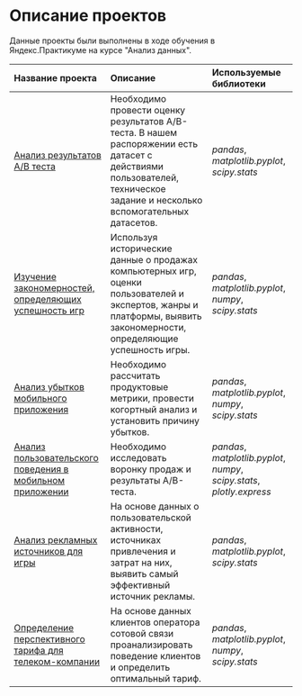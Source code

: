 # Описание проектов
Данные проекты были выполнены в ходе обучения в Яндекс.Практикуме на курсе "Анализ данных".

| Название проекта | Описание | Используемые библиотеки | 
| :---------------------- | :---------------------- | :---------------------- |
| [Анализ результатов А/В теста](https://github.com/knedlx/DA_projects/tree/main/A-B%20tests%20results%20analyze) | Необходимо провести оценку результатов A/B-теста. В нашем распоряжении есть датасет с действиями пользователей, техническое задание и несколько вспомогательных датасетов.| *pandas*, *matplotlib.pyplot*, *scipy.stats* |
| [Изучение закономерностей, определяющих успешность игр](https://github.com/knedlx/DA_projects/tree/main/Analizing%20patterns%20for%20success%20games) | Используя исторические данные о продажах компьютерных игр, оценки пользователей и экспертов, жанры и платформы, выявить закономерности, определяющие успешность игры. | *pandas*, *matplotlib.pyplot*, *numpy*, *scipy.stats* |
| [Анализ убытков мобильного приложения](https://github.com/knedlx/DA_projects/tree/main/Mobile%20app%20losses%20analyze) | Необходимо рассчитать продуктовые метрики, провести когортный анализ и установить причину убытков. | *pandas*, *matplotlib.pyplot*, *numpy*, *scipy.stats* |
| [Анализ пользовательского поведения в мобильном приложении](https://github.com/knedlx/DA_projects/tree/main/Mobile%20app%20users%20analyze) | Необходимо исследовать воронку продаж и результаты А/В-теста. | *pandas*, *matplotlib.pyplot*, *numpy*, *scipy.stats*, *plotly.express* |
| [Анализ рекламных источников для игры](https://github.com/knedlx/DA_projects/tree/main/Most%20effective%20ad%20analyze) | На основе данных о пользовательской активности, источниках привлечения и затрат на них, выявить самый эффективный источник рекламы. | *pandas*, *matplotlib.pyplot*, *scipy.stats* |
| [Определение перспективного тарифа для телеком-компании](https://github.com/knedlx/DA_projects/tree/main/Most%20effective%20telecom%20tariff%20analyze) | На основе данных клиентов оператора сотовой связи проанализировать поведение клиентов и определить оптимальный тариф. | *pandas*, *matplotlib.pyplot*, *numpy*, *scipy.stats* 
